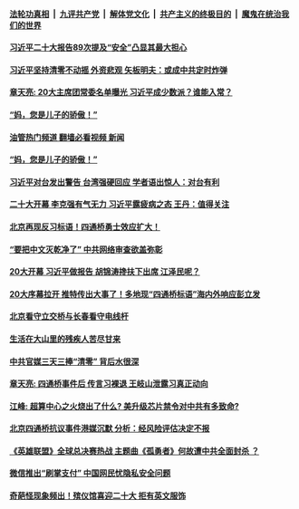####  [法轮功真相](../../../../basic/blob/master/README.md?t=10171101) &nbsp;|&nbsp; [九评共产党](../../../../9ping.md/blob/master/README.md?t=10171101) &nbsp;|&nbsp; [解体党文化](../../../../jtdwh.md/blob/master/README.md?t=10171101)  &nbsp;|&nbsp; [共产主义的终极目的](../../../../gczydzjmd.md/blob/master/README.md?t=10171101) &nbsp;|&nbsp; [魔鬼在统治我们的世界](../../../../mgztzwmdsj.md/blob/master/README.md?t=10171101) 

#### [习近平二十大报告89次提及“安全”凸显其最大担心](../pages/soh5/662829.md?t=10171101) 
#### [习近平坚持清零不动摇 外资悲观 矢板明夫：或成中共定时炸弹](../pages/soh5/662808.md?t=10171101) 
#### [章天亮: 20大主席团常委名单曝光 习近平成少数派？谁能入常？](../pages/soh5/662805.md?t=10171101) 
#### [“妈，您是儿子的骄傲！”](../pages/soh5/662778.md?t=10171101) 
#### [油管热门频道 翻墙必看视频 新闻](http://209.250.226.216:81/youtube.html?10171101)
#### [“妈，您是儿子的骄傲！”](../pages/soh5/662778.md?t=10171101) 
#### [习近平对台发出警告  台湾强硬回应  学者语出惊人：对台有利](../pages/soh5/662784.md?t=10171101) 
#### [二十大开幕 李克强有气无力 习近平露疲病之态 王丹：值得关注](../pages/soh5/662766.md?t=10171101) 
#### [北京再现反习标语！四通桥勇士效应扩大！](../pages/soh5/662721.md?t=10171101) 
#### [“要把中文灭乾净了” 中共网络审查欲盖弥彰](../pages/soh5/662724.md?t=10171101) 
#### [20大开幕 习近平做报告 胡锦涛搀扶下出席 江泽民呢？](../pages/soh5/662706.md?t=10171101) 
#### [20大序幕拉开 推特传出大事了！多地现“四通桥标语”海内外响应彭立发 ](../pages/soh5/662667.md?t=10171101) 
#### [北京看守立交桥与长春看守电线杆](../pages/soh5/662661.md?t=10171101) 
#### [生活在大山里的残疾人苦尽甘来](../pages/soh5/662658.md?t=10171101) 
#### [中共官媒三天三捧“清零” 背后水很深](../pages/soh5/662508.md?t=10171101) 
#### [章天亮: 四通桥事件后 传言习裸退 王岐山泄露习真正动向](../pages/soh5/662628.md?t=10171101) 
#### [江峰: 超算中心之火烧出了什么? 美升级芯片禁令对中共有多致命?](../pages/soh5/662625.md?t=10171101) 
#### [北京四通桥抗议事件港媒沉默 分析：经风险评估决定不报](../pages/soh5/662556.md?t=10171101) 
#### [《英雄联盟》全球总决赛热战 主题曲《孤勇者》何故遭中共全面封杀 ？](../pages/soh5/662610.md?t=10171101) 
#### [微信推出“刷掌支付” 中国网民忧隐私安全问题](../pages/soh5/662559.md?t=10171101) 
#### [奇葩怪现象频出！殡仪馆喜迎二十大 拒有英文服饰](../pages/soh5/662592.md?t=10171101) 
<img src='http://gfw-breaker.win/goodnews/indexes/soh5.md' width='0px' height='0px'/>

